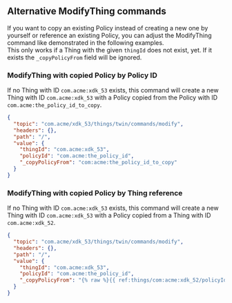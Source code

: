 ## Alternative ModifyThing commands

If you want to copy an existing Policy instead of creating a new one by yourself or reference an existing Policy, you
can adjust the ModifyThing command like demonstrated in the following examples.<br/>
This only works if a Thing with the given ``thingId`` does not exist, yet. If it exists the ``_copyPolicyFrom`` field
will be ignored.

### ModifyThing with copied Policy by Policy ID

If no Thing with ID ``com.acme:xdk_53`` exists, this command will create a new Thing with ID ``com.acme:xdk_53`` with a
Policy copied from the Policy with ID ``com.acme:the_policy_id_to_copy``.

```json
{
  "topic": "com.acme/xdk_53/things/twin/commands/modify",
  "headers": {},
  "path": "/",
  "value": {
    "thingId": "com.acme:xdk_53",
    "policyId": "com.acme:the_policy_id",
    "_copyPolicyFrom": "com:acme:the_policy_id_to_copy"
  }
}
```

### ModifyThing with copied Policy by Thing reference

If no Thing with ID ``com.acme:xdk_53`` exists, this command will create a new Thing with ID ``com.acme:xdk_53`` with a
Policy copied from a Thing with ID ``com.acme:xdk_52``.

```json
{
  "topic": "com.acme/xdk_53/things/twin/commands/modify",
  "headers": {},
  "path": "/",
  "value": {
    "thingId": "com.acme:xdk_53",
    "policyId": "com.acme:the_policy_id",
    "_copyPolicyFrom": "{% raw %}{{ ref:things/com:acme:xdk_52/policyId }}{% endraw %}"
  }
}
```
